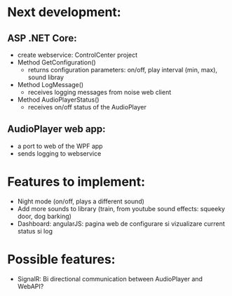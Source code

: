 # Next development:

## ASP .NET Core:
- create webservice: ControlCenter project
- Method GetConfiguration()
	- returns configuration parameters: on/off, play interval (min, max), sound libray
- Method LogMessage()
	- receives logging messages from noise web client
- Method AudioPlayerStatus()
	- receives on/off status of the AudioPlayer 

## AudioPlayer web app:
- a port to web of the WPF app
- sends logging to webservice


# Features to implement:
- Night mode (on/off, plays a different sound)
- Add more sounds to library (train, from youtube sound effects: squeeky door, dog barking)
- Dashboard: angularJS: pagina web de configurare si vizualizare current status si log

# Possible features:
- SignalR: Bi directional communication between AudioPlayer and WebAPI?